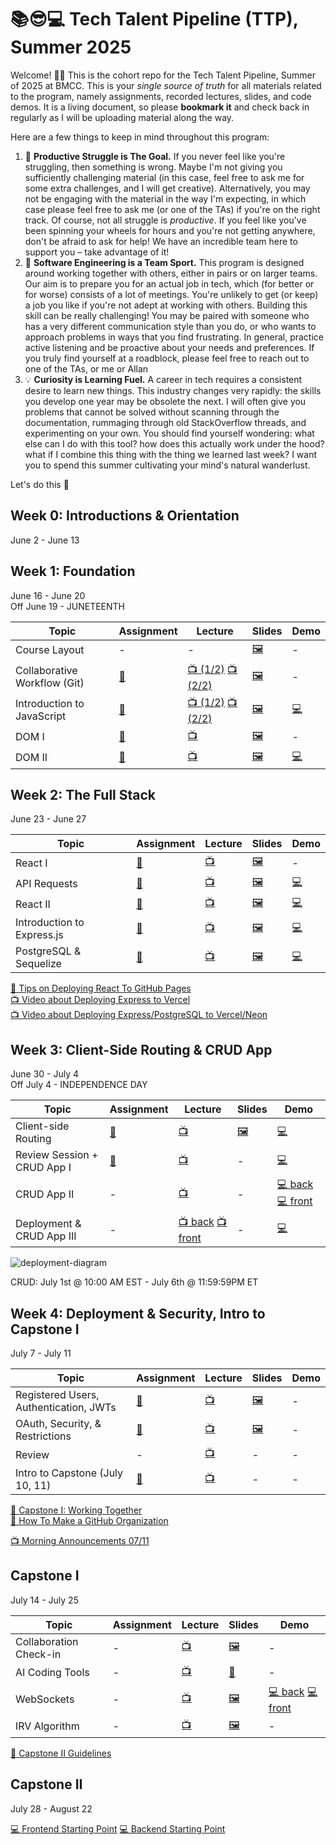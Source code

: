 # 📚😎💻 **Tech Talent Pipeline (TTP), Summer 2025**

Welcome! 👋🏻 This is the cohort repo for the Tech Talent Pipeline, Summer of 2025 at BMCC. This is your _single source of truth_ for all
materials related to the program, namely assignments, recorded lectures, slides, and code demos. It is a living document, so please
**bookmark it** and check back in regularly as I will be uploading material along the way.

Here are a few things to keep in mind throughout this program:

1. 🎯 **Productive Struggle is The Goal.** If you never feel like you're struggling, then something is wrong. Maybe I'm not giving you sufficiently challenging material (in this case, feel free to ask me for some extra challenges, and I will get creative). Alternatively, you may not be engaging with the material in the way I'm expecting, in which case please feel free to ask me (or one of the TAs) if you're on the right track. Of course, not all struggle is _productive_. If you feel like you've been spinning your wheels for hours and you're not getting anywhere, don't be afraid to ask for help! We have an incredible team here to support you – take advantage of it!
2. 🤝 **Software Engineering is a Team Sport.** This program is designed around working together with others, either in pairs or on larger teams. Our aim is to prepare you for an actual job in tech, which (for better or for worse) consists of a lot of meetings. You're unlikely to get (or keep) a job you like if you're not adept at working with others. Building this skill can be really challenging! You may be paired with someone who has a very different communication style than you do, or who wants to approach problems in ways that you find frustrating. In general, practice active listening and be proactive about your needs and preferences. If you truly find yourself at a roadblock, please feel free to reach out to one of the TAs, or me or Allan
3. 💡 **Curiosity is Learning Fuel.** A career in tech requires a consistent desire to learn new things. This industry changes very rapidly: the skills you develop one year may be obsolete the next. I will often give you problems that cannot be solved without scanning through the documentation, rummaging through old StackOverflow threads, and experimenting on your own. You should find yourself wondering: what else can I do with this tool? how does this actually work under the hood? what if I combine this thing with the thing we learned last week? I want you to spend this summer cultivating your mind's natural wanderlust.

Let's do this 🚀

## Week 0: Introductions & Orientation

June 2 - June 13

## Week 1: Foundation

June 16 - June 20
</br>
Off June 19 - JUNETEENTH

| Topic                        | Assignment        | Lecture                                           | Slides                     | Demo            |
| ---------------------------- | ----------------- | ------------------------------------------------- | -------------------------- | --------------- |
| Course Layout                | -                 | -                                                 | [🖼️][course-layout-slides] | -               |
| Collaborative Workflow (Git) | [📝][collab-asst] | [📺 (1/2)][collab-lec-1] [📺 (2/2)][collab-lec-2] | [🖼️][collab-lec-slides]    | -               |
| Introduction to JavaScript   | [📝][js-asst]     | [📺 (1/2)][js-lec-1] [📺 (2/2)][js-lec-2]         | [🖼️][js-slides]            | [💻][js-demo]   |
| DOM I                        | [📝][dom1-asst]   | [📺][dom1-lec]                                    | [🖼️][dom1-slides]          | -               |
| DOM II                       | [📝][dom2-asst]   | [📺][dom2-lec]                                    | [🖼️][dom2-slides]          | [💻][dom2-demo] |

[//]: # " Paste in table above >> [📝][collab-asst] "
[collab-asst]: ./assignments/01-Git.md
[js-asst]: ./assignments/02-JS.md
[//]: # " Paste in table above >> [📺][collab-lec] "
[collab-lec-1]: https://youtu.be/dET2dHExStc
[collab-lec-2]: https://youtu.be/1-rP7Wu8HBg
[course-layout-slides]: ./slides/00%20-%20Introductions%20and%20Course%20Layout.pdf
[//]: # " Paste in table above >> [🖼️][collab-lec-slides] "
[collab-lec-slides]: https://github.com/fterdal/ttp-summer-2025/blob/main/slides/02%20-%20Git%20Workflows%2C%20GitHub%2C%20and%20More%20Git%20(2025).pdf
[js-lec-1]: https://youtu.be/su6xfZ--UQY
[js-lec-2]: https://youtu.be/BGI8N2kdEBQ
[js-slides]: ./slides/03%20-%20Javascript.pdf
[//]: # " Paste in table above >> [💻][js-demo] "
[js-demo]: https://github.com/fterdal/ttp-js-demo/blob/main/script.js
[dom1-asst]: ./assignments/03-DOM.md
[dom1-lec]: https://youtu.be/-mksoNVOkGM
[dom1-slides]: ./slides/05-%20DOM%20I.pdf
[dom2-lec]: https://youtu.be/ij_Lpuun3gM
[dom2-asst]: ./assignments/04-DOM2.md
[dom2-slides]: ./slides/06-%20DOM%20II.pdf
[dom2-demo]: https://github.com/fterdal/DOM-2-StartingPoint/tree/main/demo

## Week 2: The Full Stack

June 23 - June 27

| Topic                      | Assignment           | Lecture             | Slides                 | Demo                 |
| -------------------------- | -------------------- | ------------------- | ---------------------- | -------------------- |
| React I                    | [📝][react1-asst]    | [📺][react1-lec]    | [🖼️][react1-slides]    | -                    |
| API Requests               | [📝][api-asst]       | [📺][api-lec]       | [🖼️][api-slides]       | [💻][api-demo]       |
| React II                   | [📝][react2-asst]    | [📺][react2-lec]    | [🖼️][react2-slides]    | [💻][react2-demo]    |
| Introduction to Express.js | [📝][express-asst]   | [📺][express-lec]   | [🖼️][express-slides]   | [💻][express-demo]   |
| PostgreSQL & Sequelize     | [📝][sequelize-asst] | [📺][sequelize-lec] | [🖼️][sequelize-slides] | [💻][sequelize-demo] |

[👀 Tips on Deploying React To GitHub Pages](https://gist.github.com/fterdal/8dcc928cd5e4ede8d697295710ddc581)
</br>
[📺 Video about Deploying Express to Vercel](https://youtu.be/wU18h51hTCk)
</br>
[📺 Video about Deploying Express/PostgreSQL to Vercel/Neon](https://youtu.be/Ij3q4XERCcA)

[react1-lec]: https://youtu.be/4dF1UgZ7P3Q
[react1-asst]: ./assignments/05-React.md
[react1-slides]: ./slides/07-React-1.pdf
[api-asst]: ./assignments/06-APIRequests.md
[api-lec]: https://youtu.be/Kk9t_aC6s2g
[api-slides]: ./slides/08-api-requests.pdf
[api-demo]: https://github.com/fterdal/React-APIRequests/blob/finn-demo/src/TodoList.jsx
[react2-asst]: ./assignments/07-React2.md
[react2-slides]: ./slides/09-React-2.pdf
[react2-demo]: https://github.com/fterdal/React-2-Forms/blob/finn-code-demo/src/components/AddBook.jsx
[react2-lec]: https://youtu.be/Yzl6cLNhHuI
[express-asst]: ./assignments/08-Express.md
[express-lec]: https://youtu.be/Xf4MK0pDeFs
[express-deployment]: https://youtu.be/wU18h51hTCk
[express-slides]: ./slides/10-Express.pdf
[express-demo]: https://github.com/fterdal/ttp-express-code-demo/blob/main/app.js
[sequelize-asst]: ./assignments/09-Sequelize.md
[sequelize-lec]: https://youtu.be/e4A5oQvvojI
[sequelize-slides]: ./slides/11-Sequelize.pdf
[sequelize-demo]: https://github.com/fterdal/ttp-express-code-demo/blob/sequelize-demo/database/duck.js

## Week 3: Client-Side Routing & CRUD App

June 30 - July 4
</br>
Off July 4 - INDEPENDENCE DAY

| Topic                       | Assignment         | Lecture                                          | Slides               | Demo                                               |
| --------------------------- | ------------------ | ------------------------------------------------ | -------------------- | -------------------------------------------------- |
| Client-side Routing         | [📝][routing-asst] | [📺][routing-lec]                                | [🖼️][routing-slides] | [💻][routing-demo]                                 |
| Review Session + CRUD App I | [📝][crud-asst]    | [📺][crud-lec]                                   | -                    | [💻][crud-demo]                                    |
| CRUD App II                 | -                  | [📺][crud2-lec]                                  | -                    | [💻 back][crud2-demo-be] [💻 front][crud2-demo-fe] |
| Deployment & CRUD App III   | -                  | [📺 back][crud3-lec-be] [📺 front][crud3-lec-fe] | -                    | [💻][crud3-demo-fe]                                |

[routing-asst]: ./assignments/10-ClientSideRouting.md
[routing-slides]: ./slides/12-ClientSide-Routing.pdf
[routing-lec]: https://youtu.be/1tCeZ-t2LN4
[routing-demo]: https://github.com/fterdal/Routing-Demo/blob/main/src/app.jsx
[crud-asst]: https://docs.google.com/document/d/1NNbopxSE0JMOI1gVGuUp9gwX85KOEscdpiqGw6PZqBs/edit?usp=sharing
[crud-lec]: https://youtu.be/epiBXRsDkdc
[crud-demo]: https://github.com/fterdal/crud-demo-1
[crud2-lec]: https://youtu.be/9VgDf-rM7b0
[crud2-demo-be]: https://github.com/fterdal/crud-demo-1
[crud2-demo-fe]: https://github.com/TTP-2025/crud-demo-frontend
[crud3-lec-be]: https://youtu.be/vWqE9Wo0rtY
[crud3-lec-fe]: https://youtu.be/ZF7FpM6STHI
[crud3-demo-fe]: https://github.com/fterdal/deployment-demo-frontend/blob/main/webpack.config.js#L13-L17

![deployment-diagram](https://github.com/user-attachments/assets/004fb1ef-d368-47dc-a1a7-95202c52648b)

CRUD: July 1st @ 10:00 AM EST - July 6th @ 11:59:59PM ET

## Week 4: Deployment & Security, Intro to Capstone I

July 7 - July 11

| Topic                                  | Assignment            | Lecture              | Slides             | Demo |
| -------------------------------------- | --------------------- | -------------------- | ------------------ | ---- |
| Registered Users, Authentication, JWTs | [📝][auth-asst]       | [📺][auth-lec]       | [🖼️][auth-slides]  | -    |
| OAuth, Security, & Restrictions        | [📝][oauth-asst]      | [📺][oauth-lec]      | [🖼️][oauth-slides] | -    |
| Review                                 | -                     | [📺][review-lec]     | -                  | -    |
| Intro to Capstone (July 10, 11)        | [📝][capstone-i-asst] | [📺][capstone-i-lec] | -                  | -    |

[📖 Capstone I: Working Together](https://gist.github.com/fterdal/48243b57e60f798062858051f57c6c5d)
</br>
[📖 How To Make a GitHub Organization][github-org-lec]

[📺 Morning Announcements 07/11](https://youtu.be/3Rl8WqIaJoA)

[auth-asst]: ./assignments/11-authentication.md
[auth-lec]: https://youtu.be/KQf9mfcycCI
[auth-slides]: ./slides/13-Authentication.pdf
[oauth-asst]: ./assignments/12-OAuth.md
[oauth-lec]: https://youtu.be/1dUihA0zgH8
[oauth-slides]: ./slides/14-OAuth.pdf
[review-lec]: https://youtu.be/0X6pKqrOX4A
[capstone-i-asst]: https://gist.github.com/fterdal/50953505d463835d979d31b1ea235c7f
[capstone-i-lec]: https://youtu.be/Ul_aBTFOZM4
[github-org-lec]: https://youtu.be/ixWmUawbQfI

## Capstone I

July 14 - July 25

| Topic                  | Assignment | Lecture                  | Slides                      | Demo                                                         |
| ---------------------- | ---------- | ------------------------ | --------------------------- | ------------------------------------------------------------ |
| Collaboration Check-in | -          | [📺][collab-checkin-lec] | [🖼️][collab-checkin-slides] | -                                                            |
| AI Coding Tools        | -          | [📺][ai-tools-lec]       | [📖][ai-tools-slides]       | -                                                            |
| WebSockets             | -          | [📺][websockets-lec]     | [🖼️][websockets-slides]     | [💻 back][websockets-demo-be] [💻 front][websockets-demo-fe] |
| IRV Algorithm          | -          | [📺][irv-algo-lec]       | [🖼️][irv-algo-photos]       | -                                                            |

[📖 Capstone II Guidelines](https://gist.github.com/fterdal/a09bfb22d66e968f8a100c4c68c29128)

[collab-checkin-lec]: https://youtu.be/Af2Bi7VhbFU
[collab-checkin-slides]: https://gist.github.com/fterdal/f9d6e9140e140ba8a1874cacaf674944
[ai-tools-lec]: https://youtu.be/51i3sq1vbaA
[ai-tools-slides]: https://gist.github.com/fterdal/6e8b5efde9bd67f9c695d7ee0c9bbe20
[websockets-lec]: https://youtu.be/h0tyEwo2zgI
[websockets-slides]: ./slides/15-WebSockets.pdf
[websockets-demo-be]: https://github.com/fterdal/Sockets-Demo-Backend
[websockets-demo-fe]: https://github.com/fterdal/Sockets-Demo-Frontend
[irv-algo-lec]: https://youtu.be/OO1CeTxtFhQ
[irv-algo-photos]: ./slides/irv-photos

## Capstone II

July 28 - August 22

[💻 Frontend Starting Point](https://github.com/fterdal/Capstone-2-Frontend)
[💻 Backend Starting Point](https://github.com/fterdal/Capstone-2-Backend)

